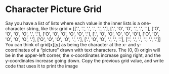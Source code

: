 <h1>Character Picture Grid</h1>
Say you have a list of lists where each value in the inner lists is a one-character
string, like this:
grid = [['.', '.', '.', '.', '.', '.'],
['.', 'O', 'O', '.', '.', '.'],
['O', 'O', 'O', 'O', '.', '.'],
['O', 'O', 'O', 'O', 'O', '.'],
['.', 'O', 'O', 'O', 'O', 'O'],
['O', 'O', 'O', 'O', 'O', '.'],
['O', 'O', 'O', 'O', '.', '.'],
['.', 'O', 'O', '.', '.', '.'],
['.', '.', '.', '.', '.', '.']]
You can think of grid[x][y] as being the character at the x- and
y-coordinates
of a “picture” drawn with text characters. The (0, 0) origin
will be in the upper-left corner, the x-coordinates increase going right,
and the y-coordinates increase going down.
Copy the previous grid value, and write code that uses it to print the image